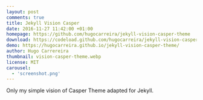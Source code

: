 ```yaml
---
layout: post
comments: true
title: Jekyll Vision Casper
date: 2016-11-27 11:42:00 +01:00
homepage: https://github.com/hugocarreira/jekyll-vision-casper-theme
download: https://codeload.github.com/hugocarreira/jekyll-vision-casper-theme/zip/gh-pages
demo: https://hugocarreira.github.io/jekyll-vision-casper-theme/
author: Hugo Carrereira
thumbnail: vision-casper-theme.webp
license: MIT
carousel:
  - 'screenshot.png'
---
```


Only my simple vision of Casper Theme adapted for Jekyll.
